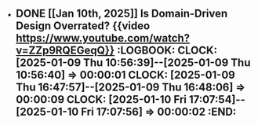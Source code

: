 - DONE [[Jan 10th, 2025]] Is Domain-Driven Design Overrated? {{video https://www.youtube.com/watch?v=ZZp9RQEGeqQ}}
  :LOGBOOK:
  CLOCK: [2025-01-09 Thu 10:56:39]--[2025-01-09 Thu 10:56:40] =>  00:00:01
  CLOCK: [2025-01-09 Thu 16:47:57]--[2025-01-09 Thu 16:48:06] =>  00:00:09
  CLOCK: [2025-01-10 Fri 17:07:54]--[2025-01-10 Fri 17:07:56] =>  00:00:02
  :END:
	-